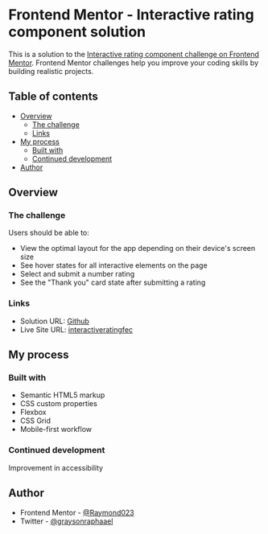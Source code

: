 # Frontend Mentor - Interactive rating component solution

This is a solution to the [Interactive rating component challenge on Frontend Mentor](https://www.frontendmentor.io/challenges/interactive-rating-component-koxpeBUmI). Frontend Mentor challenges help you improve your coding skills by building realistic projects. 

## Table of contents

- [Overview](#overview)
  - [The challenge](#the-challenge)
  - [Links](#links)
- [My process](#my-process)
  - [Built with](#built-with)
  - [Continued development](#continued-development)
- [Author](#author)

## Overview

### The challenge

Users should be able to:

- View the optimal layout for the app depending on their device's screen size
- See hover states for all interactive elements on the page
- Select and submit a number rating
- See the "Thank you" card state after submitting a rating


### Links

- Solution URL: [Github](github.com/Raymond023/interative-rating)
- Live Site URL: [interactiveratingfec](https://interactiveratingfec.netlify.app)

## My process

### Built with

- Semantic HTML5 markup
- CSS custom properties
- Flexbox
- CSS Grid
- Mobile-first workflow

### Continued development

Improvement in accessibility

## Author
- Frontend Mentor - [@Raymond023](https://www.frontendmentor.io/profile/Raymond023)
- Twitter - [@graysonraphaael](https://www.twitter.com/graysonraphaael)

